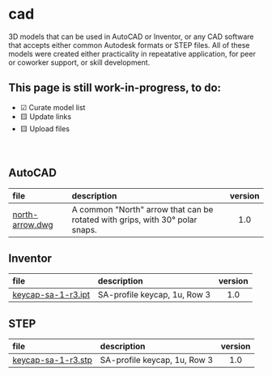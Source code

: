 # cad

3D models that can be used in AutoCAD or Inventor, or any CAD software that accepts either common Autodesk formats or STEP files. All of these models were created either practicality in repeatative application, for peer or coworker support, or skill development.

## This page is still work-in-progress, to do:
 - ☑ Curate model list
 - 🟨 Update links
 - 🟨 Upload files

&nbsp;

## AutoCAD
| file | description | version |
|:-----|:-----|:-----:|
| [north-arrow.dwg](null) | A common "North" arrow that can be rotated with grips, with 30° polar snaps. | 1.0 |

## Inventor
| file | description | version |
|:-----|:-----|:-----:|
| [keycap-sa-1-r3.ipt](null) | SA-profile keycap, 1u, Row 3 | 1.0 |

## STEP
| file | description | version |
|:-----|:-----|:-----:|
| [keycap-sa-1-r3.stp](null) | SA-profile keycap, 1u, Row 3 | 1.0 |
